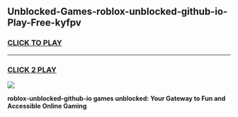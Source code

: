 
## Unblocked-Games-roblox-unblocked-github-io-Play-Free-kyfpv
<h3>
<a href="https://premium76.site?title=roblox-unblocked-github-io&ref=24M">CLICK TO PLAY</a></h3>
<hr>

<h3>
<a href="https://premium76.site?title=roblox-unblocked-github-io&ref=24M">CLICK 2 PLAY</a>
  
</h3>

<a href="https://premium76.site?title=roblox-unblocked-github-io&ref=24M"><img src="https://clearcache.store/games.png"></a>


**roblox-unblocked-github-io games unblocked: Your Gateway to Fun and Accessible Online Gaming**

